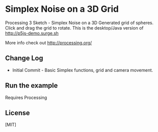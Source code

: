 # Simplex Noise on a 3D Grid

  Processing 3 Sketch - Simplex Noise on a 3D Generated grid of spheres.
  Click and drag the grid to rotate. This is the desktop/Java version of
  http://p5js-demo.surge.sh

  More info check out http://processing.org/

## Change Log
  * Initial Commit - Basic Simplex functions, grid and camera movement.

## Run the example
  Requires Processing

## License

[MIT]
